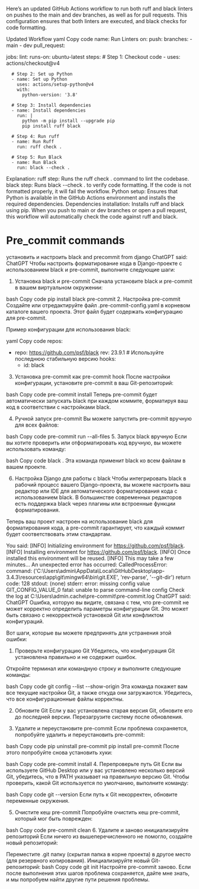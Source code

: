 
Here’s an updated GitHub Actions workflow to run both ruff and black linters on pushes to the main and dev branches, as well as for pull requests. This configuration ensures that both linters are executed, and black checks for code formatting.

Updated Workflow
yaml
Copy code
name: Run Linters
on:
  push:
    branches:
      - main
      - dev
  pull_request:

jobs:
  lint:
    runs-on: ubuntu-latest
    steps:
      # Step 1: Checkout code
      - uses: actions/checkout@v4

      # Step 2: Set up Python
      - name: Set up Python
        uses: actions/setup-python@v4
        with:
          python-version: '3.8'

      # Step 3: Install dependencies
      - name: Install dependencies
        run: |
          python -m pip install --upgrade pip
          pip install ruff black

      # Step 4: Run ruff
      - name: Run Ruff
        run: ruff check .

      # Step 5: Run Black
      - name: Run Black
        run: black --check .
Explanation:
ruff step: Runs the ruff check . command to lint the codebase.
black step: Runs black --check . to verify code formatting. If the code is not formatted properly, it will fail the workflow.
Python setup: Ensures that Python is available in the GitHub Actions environment and installs the required dependencies.
Dependencies installation: Installs ruff and black using pip.
When you push to main or dev branches or open a pull request, this workflow will automatically check the code against ruff and black.

# Pre_commit commands

установить и настроить black and precommit from django
ChatGPT said:
ChatGPT
Чтобы настроить форматирование кода в Django-проекте с использованием black и pre-commit, выполните следующие шаги:

1. Установка black и pre-commit
   Сначала установите black и pre-commit в вашем виртуальном окружении:

bash
Copy code
pip install black pre-commit 2. Настройка pre-commit
Создайте или отредактируйте файл .pre-commit-config.yaml в корневом каталоге вашего проекта. Этот файл будет содержать конфигурацию для pre-commit.

Пример конфигурации для использования black:

yaml
Copy code
repos:

- repo: https://github.com/psf/black
  rev: 23.9.1 # Используйте последнюю стабильную версию
  hooks:
  - id: black

3. Установка pre-commit как pre-commit hook
   После настройки конфигурации, установите pre-commit в ваш Git-репозиторий:

bash
Copy code
pre-commit install
Теперь pre-commit будет автоматически запускать black при каждом коммите, форматируя ваш код в соответствии с настройками black.

4. Ручной запуск pre-commit
   Вы можете запустить pre-commit вручную для всех файлов:

bash
Copy code
pre-commit run --all-files 5. Запуск black вручную
Если вы хотите проверить или отформатировать код вручную, вы можете использовать команду:

bash
Copy code
black .
Эта команда применит black ко всем файлам в вашем проекте.

6. Настройка Django для работы с black
   Чтобы интегрировать black в рабочий процесс вашего Django-проекта, вы можете настроить ваш редактор или IDE для автоматического форматирования кода с использованием black. В большинстве современных редакторов есть поддержка black через плагины или встроенные функции форматирования.

Теперь ваш проект настроен на использование black для форматирования кода, а pre-commit гарантирует, что каждый коммит будет соответствовать этим стандартам.

You said:
[INFO] Initializing environment for https://github.com/psf/black.
[INFO] Installing environment for https://github.com/psf/black.
[INFO] Once installed this environment will be reused.
[INFO] This may take a few minutes...
An unexpected error has occurred: CalledProcessError: command: ('C:\\Users\\admin\\AppData\\Local\\GitHubDesktop\\app-3.4.3\\resources\\app\\git\\mingw64\\bin\\git.EXE', 'rev-parse', '--git-dir')
return code: 128
stdout: (none)
stderr:
error: missing config value GIT_CONFIG_VALUE_0
fatal: unable to parse command-line config
Check the log at C:\Users\admin\.cache\pre-commit\pre-commit.log
ChatGPT said:
ChatGPT
Ошибка, которую вы видите, связана с тем, что pre-commit не может корректно определить параметры конфигурации Git. Это может быть связано с некорректной установкой Git или конфликтом конфигураций.

Вот шаги, которые вы можете предпринять для устранения этой ошибки:

1. Проверьте конфигурацию Git
   Убедитесь, что конфигурация Git установлена правильно и не содержит ошибок.

Откройте терминал или командную строку и выполните следующие команды:

bash
Copy code
git config --list --show-origin
Эта команда покажет вам все текущие настройки Git, а также откуда они загружаются. Убедитесь, что все конфигурационные файлы корректны.

2. Обновите Git
   Если у вас установлена старая версия Git, обновите его до последней версии. Перезагрузите систему после обновления.

3. Удалите и переустановите pre-commit
   Если проблема сохраняется, попробуйте удалить и переустановить pre-commit:

bash
Copy code
pip uninstall pre-commit
pip install pre-commit
После этого попробуйте снова установить хуки:

bash
Copy code
pre-commit install 4. Перепроверьте путь Git
Если вы используете GitHub Desktop или у вас установлено несколько версий Git, убедитесь, что в PATH указывает на правильную версию Git. Чтобы проверить, какой Git используется по умолчанию, выполните команду:

bash
Copy code
git --version
Если путь к Git некорректен, обновите переменные окружения.

5. Очистите кеш pre-commit
   Попробуйте очистить кеш pre-commit, который мог быть поврежден:

bash
Copy code
pre-commit clean 6. Удалите и заново инициализируйте репозиторий
Если ничего из вышеперечисленного не помогло, создайте новый репозиторий:

Переместите .git папку (скрытая папка в корне проекта) в другое место (для резервного копирования).
Инициализируйте новый Git-репозиторий:
bash
Copy code
git init
Настройте pre-commit заново.
Если после выполнения этих шагов проблема сохраняется, дайте мне знать, и мы попробуем найти другие пути решения проблемы.

